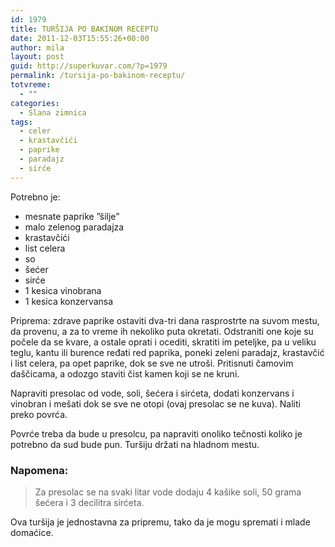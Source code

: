 ```yaml
---
id: 1979
title: TURŠIJA PO BAKINOM RECEPTU
date: 2011-12-03T15:55:26+00:00
author: mila
layout: post
guid: http://superkuvar.com/?p=1979
permalink: /tursija-po-bakinom-receptu/
totvreme:
  - ""
categories:
  - Slana zimnica
tags:
  - celer
  - krastavčići
  - paprike
  - paradajz
  - sirće
---
```

Potrebno je:

  * mesnate paprike &#8221;šilje&#8221;
  * malo zelenog paradajza
  * krastavčići
  * list celera
  * so
  * šećer
  * sirće
  * 1 kesica vinobrana
  * 1 kesica konzervansa

Priprema: zdrave paprike ostaviti dva-tri dana rasprostrte na suvom mestu, da provenu, a za to vreme ih nekoliko puta okretati. Odstraniti one koje su počele da se kvare, a ostale oprati i ocediti, skratiti im peteljke, pa u veliku teglu, kantu ili burence ređati red paprika, poneki zeleni paradajz, krastavčić i list celera, pa opet paprike, dok se sve ne utroši. Pritisnuti čamovim daščicama, a odozgo staviti čist kamen koji se ne kruni.

Napraviti presolac od vode, soli, šećera i sirćeta, dodati konzervans i vinobran i mešati dok se sve ne otopi (ovaj presolac se ne kuva). Naliti preko povrća.

Povrće treba da bude u presolcu, pa napraviti onoliko tečnosti koliko je potrebno da sud bude pun. Turšiju držati na hladnom mestu.

### Napomena:
> Za presolac se na svaki litar vode dodaju 4 kašike soli, 50 grama šećera i 3 decilitra sirćeta.

Ova turšija je jednostavna za pripremu, tako da je mogu spremati i mlade domaćice.